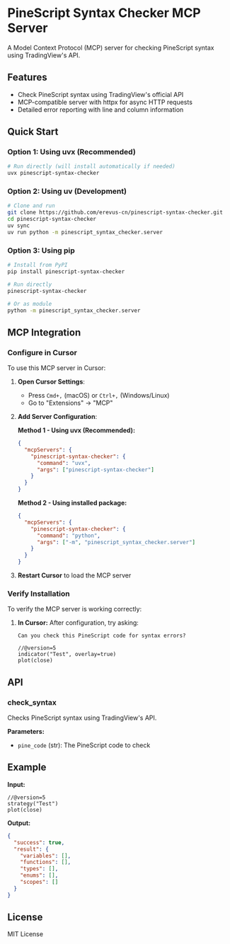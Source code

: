 # PineScript Syntax Checker MCP Server

A Model Context Protocol (MCP) server for checking PineScript syntax using TradingView's API.

## Features

- Check PineScript syntax using TradingView's official API
- MCP-compatible server with httpx for async HTTP requests
- Detailed error reporting with line and column information

## Quick Start

### Option 1: Using uvx (Recommended)

```bash
# Run directly (will install automatically if needed)
uvx pinescript-syntax-checker
```

### Option 2: Using uv (Development)

```bash
# Clone and run
git clone https://github.com/erevus-cn/pinescript-syntax-checker.git
cd pinescript-syntax-checker
uv sync
uv run python -m pinescript_syntax_checker.server
```

### Option 3: Using pip

```bash
# Install from PyPI
pip install pinescript-syntax-checker

# Run directly
pinescript-syntax-checker

# Or as module
python -m pinescript_syntax_checker.server
```

## MCP Integration

### Configure in Cursor

To use this MCP server in Cursor:

1. **Open Cursor Settings**:
   - Press `Cmd+,` (macOS) or `Ctrl+,` (Windows/Linux)
   - Go to "Extensions" → "MCP"

2. **Add Server Configuration**:

   **Method 1 - Using uvx (Recommended):**
   ```json
   {
     "mcpServers": {
       "pinescript-syntax-checker": {
         "command": "uvx",
         "args": ["pinescript-syntax-checker"]
       }
     }
   }
   ```

   **Method 2 - Using installed package:**
   ```json
   {
     "mcpServers": {
       "pinescript-syntax-checker": {
         "command": "python",
         "args": ["-m", "pinescript_syntax_checker.server"]
       }
     }
   }
   ```

3. **Restart Cursor** to load the MCP server

### Verify Installation

To verify the MCP server is working correctly:

1. **In Cursor:** After configuration, try asking:
   ```
   Can you check this PineScript code for syntax errors?
   
   //@version=5
   indicator("Test", overlay=true)
   plot(close)
   ```

## API

### check_syntax

Checks PineScript syntax using TradingView's API.

**Parameters:**
- `pine_code` (str): The PineScript code to check

## Example

**Input:**
```pinescript
//@version=5
strategy("Test")
plot(close)
```

**Output:**
```json
{
  "success": true,
  "result": {
    "variables": [],
    "functions": [],
    "types": [],
    "enums": [],
    "scopes": []
  }
}
```

## License

MIT License
